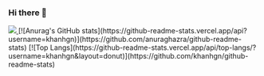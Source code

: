 ### Hi there 👋
<a href="https://www.linkedin.com/in/khanh-nguyen-58445a261/" />
  <img src="https://img.shields.io/badge/LinkedIn-0077B5?style=for-the-badge&logo=linkedin&logoColor=white" />
</a>
[![Anurag's GitHub stats](https://github-readme-stats.vercel.app/api?username=khanhgn)](https://github.com/anuraghazra/github-readme-stats)
[![Top Langs](https://github-readme-stats.vercel.app/api/top-langs/?username=khanhgn&layout=donut)](https://github.com/khanhgn/github-readme-stats)
<!--
**khanhgn/khanhgn** is a ✨ _special_ ✨ repository because its `README.md` (this file) appears on your GitHub profile.

Here are some ideas to get you started:

- 🔭 I’m currently working on ...
- 🌱 I’m currently learning ...
- 👯 I’m looking to collaborate on ...
- 🤔 I’m looking for help with ...
- 💬 Ask me about ...
- 📫 How to reach me: ...
- 😄 Pronouns: ...
- ⚡ Fun fact: ...
-->
